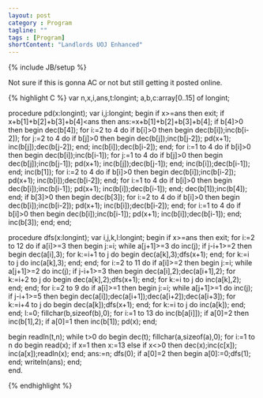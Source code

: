 ```yaml
---
layout: post
category : Program
tagline: ""
tags : [Program]
shortContent: "Landlords UOJ Enhanced"
---
```

{% include JB/setup %}

Not sure if this is gonna AC or not but still getting it posted online.

{% highlight C %}
var n,x,i,ans,t:longint;
a,b,c:array[0..15] of longint;

procedure pd(x:longint);
var i,j:longint;
begin
	if x>=ans then exit;
	if x+b[1]+b[2]+b[3]+b[4]<ans then ans:=x+b[1]+b[2]+b[3]+b[4];
	if b[4]>0 then begin
		dec(b[4]);
		for i:=2 to 4 do if b[i]>0 then begin
			dec(b[i]);inc(b[i-2]);
			for j:=2 to 4 do if b[j]>0 then begin
				dec(b[j]);inc(b[j-2]);
				pd(x+1);
				inc(b[j]);dec(b[j-2]);
			end;
			inc(b[i]);dec(b[i-2]);
		end;
		for i:=1 to 4 do if b[i]>0 then begin
			dec(b[i]);inc(b[i-1]);
			for j:=1 to 4 do if b[j]>0 then begin
				dec(b[j]);inc(b[j-1]);
				pd(x+1);
				inc(b[j]);dec(b[j-1]);
			end;
			inc(b[i]);dec(b[i-1]);
		end;
		inc(b[1]);
		for i:=2 to 4 do if b[i]>0 then begin
			dec(b[i]);inc(b[i-2]);
			pd(x+1);
			inc(b[i]);dec(b[i-2]);
		end;
		for i:=1 to 4 do if b[i]>0 then begin
			dec(b[i]);inc(b[i-1]);
			pd(x+1);
			inc(b[i]);dec(b[i-1]);
		end;
		dec(b[1]);inc(b[4]);
	end;
	if b[3]>0 then begin
		dec(b[3]);
		for i:=2 to 4 do if b[i]>0 then begin
			dec(b[i]);inc(b[i-2]);
			pd(x+1);
			inc(b[i]);dec(b[i-2]);
		end;
		for i:=1 to 4 do if b[i]>0 then begin
			dec(b[i]);inc(b[i-1]);
			pd(x+1);
			inc(b[i]);dec(b[i-1]);
		end;
		inc(b[3]);
	end;
end;

procedure dfs(x:longint);
var	i,j,k,l:longint;
begin
	if x>=ans then exit;
	for i:=2 to 12 do if a[i]>=3 then begin
		j:=i;
		while a[j+1]>=3 do inc(j);
		if j-i+1>=2 then begin
			dec(a[i],3);
			for k:=i+1 to j do begin
				dec(a[k],3);dfs(x+1);
			end;
			for k:=i to j do inc(a[k],3);
		end;
	end;
	for i:=2 to 11 do if a[i]>=2 then begin
		j:=i;
		while a[j+1]>=2 do inc(j);
		if j-i+1>=3 then begin
			dec(a[i],2);dec(a[i+1],2);
			for k:=i+2 to j do begin
				dec(a[k],2);dfs(x+1);
			end;
			for k:=i to j do inc(a[k],2);
		end;
	end;
	for i:=2 to 9 do if a[i]>=1 then begin
		j:=i;
		while a[j+1]>=1 do inc(j);
		if j-i+1>=5 then begin
			dec(a[i]);dec(a[i+1]);dec(a[i+2]);dec(a[i+3]);
			for k:=i+4 to j do begin
				dec(a[k]);dfs(x+1);
			end;
			for k:=i to j do inc(a[k]);
		end;
	end;
	l:=0;
	fillchar(b,sizeof(b),0);
	for i:=1 to 13 do inc(b[a[i]]);
	if a[0]=2 then inc(b[1],2);
	if a[0]=1 then inc(b[1]);
	pd(x);
end;

begin
	readln(t,n);
	while t>0 do begin
		dec(t);
		fillchar(a,sizeof(a),0);
	for i:=1 to n do begin
		read(x);
		if x=1 then x:=13 else
		if x<>0 then dec(x);inc(c[x]);
		inc(a[x]);readln(x);
	end; 
	ans:=n;
	dfs(0);
	if a[0]=2 then begin
		a[0]:=0;dfs(1);
	end;
	writeln(ans);
end;   
end.

{% endhighlight %}
